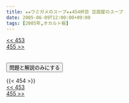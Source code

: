 ```yaml
---
title: ★★ウミガメのスープ★★454杯目 豆腐屋のスープ
date: 2005-06-09T12:00:00+09:00
tags: [2005年,オカルト板]
---
```

<div class="th_left"><a href="../453"><< 453</a></div>
<div class="th_right"><a href="../455">455 >></a></div>
<br><br>
<script src="../../js/cupsoup.js"></script>
<form>
<input type="button" value="問題と解説のみにする" onClick="toggleCupsoup()">
</form>
{{< 454 >}}
<div class="th_left"><a href="../453"><< 453</a></div>
<div class="th_right"><a href="../455">455 >></a></div>